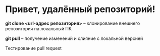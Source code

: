 # Привет, удалённый репозиторий!

 **git clone <url-адрес репозитория>** – клонирование внешнего репозитория на  локальный ПК

 **git pull** – получение изменений и слияние с локальной версией

 Тестирование pull request